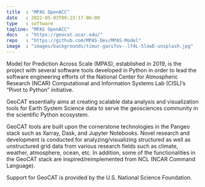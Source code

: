 ```yaml
---
title  : "MPAS OpenACC"
date   : 2022-05-03T09:23:17-06:00
type   : software
tagline: "MPAS OpenACC"
docs   : "https://geocat.ucar.edu/"
repo   : "https://github.com/MPAS-Dev/MPAS-Model"
image  : "images/backgrounds/timur-garifov--lf4L-5lowE-unsplash.jpg"
---
```



Model for Prediction Across Scale (MPAS), established in 2019, is the 
project with several software tools developed in Python in order to lead the 
software engineering efforts of the National Center for Atmospheric Research 
(NCAR) Computational and Information Systems Lab (CISL)’s “Pivot to Python” 
initiative.

GeoCAT essentially aims at creating scalable data analysis and visualization 
tools for Earth System Science data to serve the geosciences community in the 
scientific Python ecosystem. 

GeoCAT tools are built upon the cornerstone technologies in the Pangeo stack 
such as Xarray, Dask, and Jupyter Notebooks. Novel research and development 
is conducted for analyzing/visualizing structured as well as unstructured 
grid data from various research fields such as climate, weather, atmosphere, 
ocean, etc. In addition, some of the functionalities in the GeoCAT stack are 
inspired/reimplemented from NCL (NCAR Command Language).

Support for GeoCAT is provided by the U.S. National Science Foundation.
